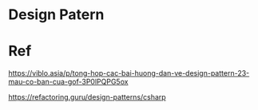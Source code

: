 # Design Patern



# Ref

https://viblo.asia/p/tong-hop-cac-bai-huong-dan-ve-design-pattern-23-mau-co-ban-cua-gof-3P0lPQPG5ox


https://refactoring.guru/design-patterns/csharp